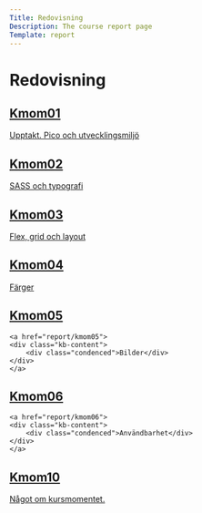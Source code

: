 ```yaml
---
Title: Redovisning
Description: The course report page
Template: report
---
```


# Redovisning

<div class="kmom-box">
    <div class="kmom-header"><a href="report/kmom01"><span class="link-anchor"></span><h2>Kmom01</h2></a></div>
    <a href="report/kmom01">
    <div class="kb-content">
        <div class="condenced">Upptakt. Pico och
        utvecklingsmiljö</div>
    </div>
    </a>
</div>

<div class="kmom-box">
    <div class="kmom-header"><a href="report/kmom02"><span class="link-anchor"></span><h2>Kmom02</h2></a></div>
    <a href="report/kmom02">
    <div class="kb-content">
        <div class="condenced">SASS och typografi</div>
    </div>
    </a>
</div>

<div class="kmom-box">
    <div class="kmom-header"><a href="report/kmom03"><span class="link-anchor"></span><h2>Kmom03</h2></a></div>
    <a href="report/kmom03">
    <div class="kb-content">
        <div class="condenced">Flex, grid och layout</div>
    </div>
</div>

<div class="kmom-box">
    <div class="kmom-header"><a href="report/kmom04"><span class="link-anchor"></span><h2>Kmom04</h2></a></div>
    <a href="report/kmom04">
        <div class="kb-content">
            <div class="condenced">Färger</div>
        </div>
    </a>
</div>

<div class="kmom-box">
    <div class="kmom-header"><a href="report/kmom05"><span class="link-anchor"></span><h2>Kmom05</h2></a></div>

    <a href="report/kmom05">
    <div class="kb-content">
        <div class="condenced">Bilder</div>
    </div>
    </a>
</div>


<div class="kmom-box">
    <div class="kmom-header"><a href="report/kmom06"><span class="link-anchor"></span><h2>Kmom06</h2></a></div>

    <a href="report/kmom06">
    <div class="kb-content">
        <div class="condenced">Användbarhet</div>
    </div>
    </a>
</div>

<div class="kmom-box project">
    <div class="kmom-header"><a href="report/kmom10"><h2>Kmom10</h2></a></div>
    <a href="report/kmom10">
    <div class="kb-content">
            <div class="condenced">Något om kursmomentet.</div>
    </div>
    </a>
</div>
